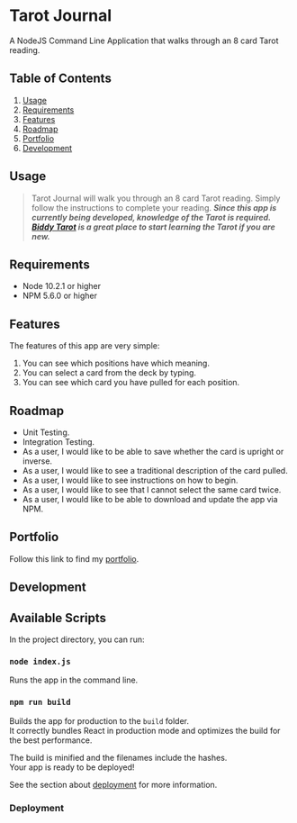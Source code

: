 # Tarot Journal
A NodeJS Command Line Application that walks through an 8 card Tarot reading.

## Table of Contents

1. [Usage](#usage)
1. [Requirements](#requirements)
1. [Features](#features)
1. [Roadmap](#roadmap)
1. [Portfolio](#portfolio)
1. [Development](#development)

## Usage

> Tarot Journal will walk you through an 8 card Tarot reading. Simply follow the instructions to complete your reading. *__Since this app is currently being developed, knowledge of the Tarot is required. [Biddy Tarot](https://www.biddytarot.com/) is a great place to start learning the Tarot if you are new.__*

## Requirements

- Node 10.2.1 or higher
- NPM 5.6.0 or higher

## Features

The features of this app are very simple:

1. You can see which positions have which meaning.
1. You can select a card from the deck by typing.
1. You can see which card you have pulled for each position.

## Roadmap

- Unit Testing.
- Integration Testing.
- As a user, I would like to be able to save whether the card is upright or inverse.
- As a user, I would like to see a traditional description of the card pulled.
- As a user, I would like to see instructions on how to begin.
- As a user, I would like to see that I cannot select the same card twice.
- As a user, I would like to be able to download and update the app via NPM.

## Portfolio

Follow this link to find my [portfolio](http://rhonen.design).

## Development

## Available Scripts

In the project directory, you can run:

### `node index.js`

Runs the app in the command line.

### `npm run build`

Builds the app for production to the `build` folder.<br>
It correctly bundles React in production mode and optimizes the build for the best performance.

The build is minified and the filenames include the hashes.<br>
Your app is ready to be deployed!

See the section about [deployment](https://facebook.github.io/create-react-app/docs/deployment) for more information.

### Deployment

